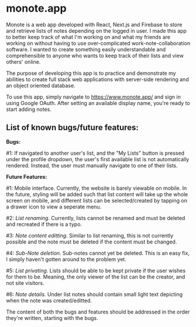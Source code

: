 # monote.app

Monote is a web app developed with React, Next.js and Firebase to store and retrieve lists of notes depending on the logged in user.
I made this app to better keep track of what I'm working on and what my friends are working on without having to use over-complicated work-note-collaboration software. I wanted to create something easily understandable and comprehensible to anyone who wants to keep track of their lists and view others' online.

The purpose of developing this app is to practice and demonstrate my abilities to create full stack web applications with server-side rendering and an object oriented database.

To use this app, simply navigate to https://www.monote.app/ and sign in using Google OAuth. After setting an available display name, you're ready to start adding notes.

## List of known bugs/future features:
**Bugs:**

#1: If navigated to another user's list, and the "My Lists" button is pressed under the profile dropdown, the user's first available list is not automatically rendered. Instead, the user must manually navigate to one of their lists.


**Future Features:**

#1: Mobile interface. Currently, the website is barely viewable on mobile. In the future, styling will be added such that list content will take up the whole screen on mobile, and different lists can be selected/created by tapping on a drawer icon to view a seperate menu.

#2: *List renaming*. Currently, lists cannot be renamed and must be deleted and recreated if there is a typo.

#3: *Note content editting*. Similar to list renaming, this is not currently possible and the note must be deleted if the content must be changed.

#4: *Sub-Note deletion*. Sub-notes cannot yet be deleted. This is an easy fix, I simply haven't gotten around to the problem yet.

#5: *List privating*. Lists should be able to be kept private if the user wishes for them to be. Meaning, the only viewer of the list can be the creator, and not site visitors.

#6: *Note details*. Under list notes should contain small light text depicting when the note was created/editted.

The content of both the bugs and features should be addressed in the order they're written, starting with the bugs.
